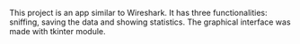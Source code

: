 This project is an app similar to Wireshark. It has three functionalities: sniffing, saving the data and showing statistics. The graphical interface was made with tkinter module.
